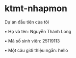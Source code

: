 # ktmt-nhapmon

Dự án đầu tiên của tôi

• Họ và tên: Nguyễn Thành Long

• Mã số sinh viên: 25119113

• Một câu giới thiệu ngắn: hello

